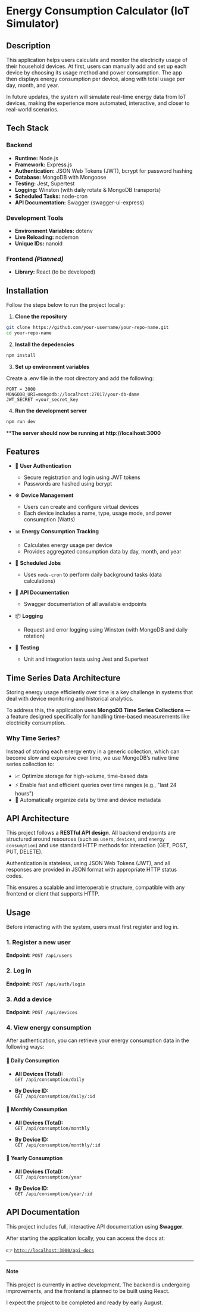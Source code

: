# Energy Consumption Calculator (IoT Simulator)

## Description

This application helps users calculate and monitor the electricity usage of their household devices. At first, users can manually add and set up each device by choosing its usage method and power consumption. The app then displays energy consumption per device, along with total usage per day, month, and year.

In future updates, the system will simulate real-time energy data from IoT devices, making the experience more automated, interactive, and closer to real-world scenarios.


## Tech Stack

### Backend

- **Runtime:** Node.js
- **Framework:** Express.js
- **Authentication:** JSON Web Tokens (JWT), bcrypt for password hashing
- **Database:** MongoDB with Mongoose 
- **Testing:** Jest, Supertest
- **Logging:** Winston (with daily rotate & MongoDB transports)
- **Scheduled Tasks:** node-cron
- **API Documentation:** Swagger (swagger-ui-express)

### Development Tools

- **Environment Variables:** dotenv
- **Live Reloading:** nodemon
- **Unique IDs:** nanoid

### Frontend *(Planned)*

- **Library:** React (to be developed)


## Installation

Follow the steps below to run the project locally:

1. **Clone the repository**

```bash
git clone https://github.com/your-username/your-repo-name.git
cd your-repo-name
```

2. **Install the depedencies**
```bash
npm install
```

3. **Set up environment variables**

Create a .env file in the root directory and add the following:

    PORT = 3000
    MONGODB_URI=mongodb://localhost:27017/your-db-dame
    JWT_SECRET =your_secret_key

4. **Run the development server**
```bash
npm run dev
```

****The server should now be running at http://localhost:3000**

## Features

- 🔐 **User Authentication**
  - Secure registration and login using JWT tokens
  - Passwords are hashed using bcrypt

- ⚙️ **Device Management**
  - Users can create and configure virtual devices
  - Each device includes a name, type, usage mode, and power consumption (Watts)

- 📊 **Energy Consumption Tracking**
  - Calculates energy usage per device
  - Provides aggregated consumption data by day, month, and year

- 📅 **Scheduled Jobs**
  - Uses `node-cron` to perform daily background tasks (data calculations)

- 📝 **API Documentation**
  - Swagger documentation of all available endpoints

- 📦 **Logging**
  - Request and error logging using Winston (with MongoDB and daily rotation)

- 🧪 **Testing**
  - Unit and integration tests using Jest and Supertest


## Time Series Data Architecture

Storing energy usage efficiently over time is a key challenge in systems that deal with device monitoring and historical analytics.

To address this, the application uses **MongoDB Time Series Collections** — a feature designed specifically for handling time-based measurements like electricity consumption.

### Why Time Series?

Instead of storing each energy entry in a generic collection, which can become slow and expensive over time, we use MongoDB’s native time series collection to:

- 📈 Optimize storage for high-volume, time-based data
- ⚡ Enable fast and efficient queries over time ranges (e.g., "last 24 hours")
- 🔧 Automatically organize data by time and device metadata

## API Architecture

This project follows a **RESTful API design**. All backend endpoints are structured around resources (such as `users`, `devices`, and `energy consumption`) and use standard HTTP methods for interaction (GET, POST, PUT, DELETE). 

Authentication is stateless, using JSON Web Tokens (JWT), and all responses are provided in JSON format with appropriate HTTP status codes.

This ensures a scalable and interoperable structure, compatible with any frontend or client that supports HTTP.



## Usage

Before interacting with the system, users must first register and log in.

### 1. Register a new user
**Endpoint:** `POST /api/users`

### 2. Log in
**Endpoint:** `POST /api/auth/login`

### 3. Add a device
**Endpoint:** `POST /api/devices`

### 4. View energy consumption
After authentication, you can retrieve your energy consumption data in the following ways:

#### 🔹 Daily Consumption

- **All Devices (Total):**  
  `GET /api/consumption/daily`

- **By Device ID:**  
  `GET /api/consumption/daily/:id`

#### 🔹 Monthly Consumption

- **All Devices (Total):**  
  `GET /api/consumption/monthly`

- **By Device ID:**  
  `GET /api/consumption/monthly/:id`

#### 🔹 Yearly Consumption

- **All Devices (Total):**  
  `GET /api/consumption/year`

- **By Device ID:**  
  `GET /api/consumption/year/:id`

## API Documentation

This project includes full, interactive API documentation using **Swagger**.

After starting the application locally, you can access the docs at:

👉 [`http://localhost:3000/api-docs`](http://localhost:3000/api-docs)

---

#### Note
This project is currently in active development. The backend is undergoing improvements, and the frontend is planned to be built using React. 

Ι expect the project to be completed and ready by early August.